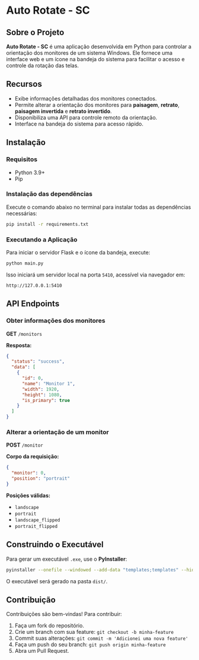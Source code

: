 # Auto Rotate - SC

## Sobre o Projeto

**Auto Rotate - SC** é uma aplicação desenvolvida em Python para controlar a orientação dos monitores de um sistema Windows. Ele fornece uma interface web e um ícone na bandeja do sistema para facilitar o acesso e controle da rotação das telas.

## Recursos

- Exibe informações detalhadas dos monitores conectados.
- Permite alterar a orientação dos monitores para **paisagem**, **retrato**, **paisagem invertida** e **retrato invertido**.
- Disponibiliza uma API para controle remoto da orientação.
- Interface na bandeja do sistema para acesso rápido.

## Instalação

### Requisitos

- Python 3.9+
- Pip

### Instalação das dependências

Execute o comando abaixo no terminal para instalar todas as dependências necessárias:

```sh
pip install -r requirements.txt
```

### Executando a Aplicação

Para iniciar o servidor Flask e o ícone da bandeja, execute:

```sh
python main.py
```

Isso iniciará um servidor local na porta `5410`, acessível via navegador em:

```
http://127.0.0.1:5410
```

## API Endpoints

### **Obter informações dos monitores**

**GET** `/monitors`

**Resposta:**

```json
{
  "status": "success",
  "data": [
    {
      "id": 0,
      "name": "Monitor 1",
      "width": 1920,
      "height": 1080,
      "is_primary": true
    }
  ]
}
```

### **Alterar a orientação de um monitor**

**POST** `/monitor`

**Corpo da requisição:**

```json
{
  "monitor": 0,
  "position": "portrait"
}
```

**Posições válidas:**

- `landscape`
- `portrait`
- `landscape_flipped`
- `portrait_flipped`

## Construindo o Executável

Para gerar um executável `.exe`, use o **PyInstaller**:

```sh
pyinstaller --onefile --windowed --add-data "templates;templates" --hidden-import "screeninfo" --hidden-import "rotatescreen" --add-data "icon.ico;." --icon "icon.ico" --name "Auto_Rotate_SC" main.py
```

O executável será gerado na pasta `dist/`.

## Contribuição

Contribuições são bem-vindas! Para contribuir:

1. Faça um fork do repositório.
2. Crie um branch com sua feature: `git checkout -b minha-feature`
3. Commit suas alterações: `git commit -m 'Adicionei uma nova feature'`
4. Faça um push do seu branch: `git push origin minha-feature`
5. Abra um Pull Request.
